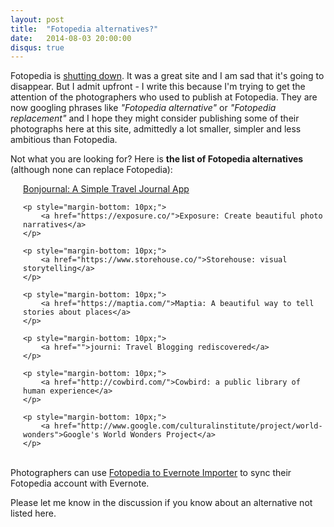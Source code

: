 ```yaml
---
layout: post
title:  "Fotopedia alternatives?"
date:   2014-08-03 20:00:00
disqus: true
---
```

Fotopedia is <a href="http://blog.fotopedia.com/fotopedia-shutdown/">shutting down</a>. It was a great site and I am sad that it's going to disappear. But I admit upfront - I write this because I'm trying to get the attention of the photographers who used to publish at Fotopedia. They are now googling phrases like <i>"Fotopedia alternative"</i> or <i>"Fotopedia replacement"</i> and I hope they might consider publishing some of their photographs here at this site, admittedly a lot smaller, simpler and less ambitious than Fotopedia.

Not what you are looking for? Here is <strong>the list of Fotopedia alternatives</strong> (although none can replace Fotopedia): 

<div style="padding-left: 20px;">
    <p style="margin-bottom: 10px;">
        <a href="https://bonjourn.al/">Bonjournal: A Simple Travel Journal App</a>
    </p>

    <p style="margin-bottom: 10px;">
        <a href="https://exposure.co/">Exposure: Create beautiful photo narratives</a>
    </p>

    <p style="margin-bottom: 10px;">
        <a href="https://www.storehouse.co/">Storehouse: visual storytelling</a>
    </p>

    <p style="margin-bottom: 10px;">
        <a href="https://maptia.com/">Maptia: A beautiful way to tell stories about places</a>
    </p>

    <p style="margin-bottom: 10px;">
        <a href="">journi: Travel Blogging rediscovered</a>
    </p>

    <p style="margin-bottom: 10px;">
        <a href="http://cowbird.com/">Cowbird: a public library of human experience</a>
    </p>

    <p style="margin-bottom: 10px;">
        <a href="http://www.google.com/culturalinstitute/project/world-wonders">Google's World Wonders Project</a>
    </p>
</div>

<br />
Photographers can use <a href="http://www.fotopediatoevernote.com/">Fotopedia to Evernote Importer</a> to sync their Fotopedia account with Evernote.

Please let me know in the discussion if you know about an alternative not listed here.
